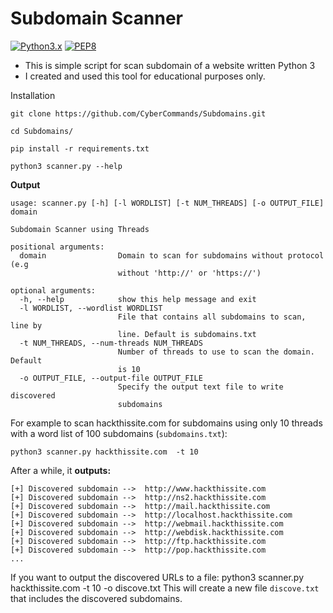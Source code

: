 # Subdomain Scanner
[![Python3.x](https://img.shields.io/badge/python-3.x-FADA5E.svg?logo=python)](https://www.python.org/) [![PEP8](https://img.shields.io/badge/code%20style-pep8-red.svg)](https://www.python.org/dev/peps/pep-0008/)
* This is simple script for scan subdomain of a website written Python 3
* I created and used this tool for educational purposes only.

Installation
```
git clone https://github.com/CyberCommands/Subdomains.git
```
```
cd Subdomains/
```
```
pip install -r requirements.txt
```
```
python3 scanner.py --help
```
**Output**
```
usage: scanner.py [-h] [-l WORDLIST] [-t NUM_THREADS] [-o OUTPUT_FILE] domain

Subdomain Scanner using Threads

positional arguments:
  domain                Domain to scan for subdomains without protocol (e.g
                        without 'http://' or 'https://')

optional arguments:
  -h, --help            show this help message and exit
  -l WORDLIST, --wordlist WORDLIST
                        File that contains all subdomains to scan, line by
                        line. Default is subdomains.txt
  -t NUM_THREADS, --num-threads NUM_THREADS
                        Number of threads to use to scan the domain. Default
                        is 10
  -o OUTPUT_FILE, --output-file OUTPUT_FILE
                        Specify the output text file to write discovered
                        subdomains
```
For example to scan hackthissite.com for subdomains using only 10 threads with a word list of 100 subdomains (`subdomains.txt`):
```
python3 scanner.py hackthissite.com  -t 10
```
After a while, it **outputs:**
```
[+] Discovered subdomain -->  http://www.hackthissite.com
[+] Discovered subdomain -->  http://ns2.hackthissite.com
[+] Discovered subdomain -->  http://mail.hackthissite.com
[+] Discovered subdomain -->  http://localhost.hackthissite.com
[+] Discovered subdomain -->  http://webmail.hackthissite.com
[+] Discovered subdomain -->  http://webdisk.hackthissite.com
[+] Discovered subdomain -->  http://ftp.hackthissite.com
[+] Discovered subdomain -->  http://pop.hackthissite.com
...
```
If you want to output the discovered URLs to a file:
python3 scanner.py hackthissite.com  -t 10 -o discove.txt
This will create a new file `discove.txt` that includes the discovered subdomains.
